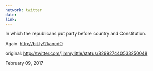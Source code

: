 ```yaml
---
network: twitter
date:
link:
---
```

In which the republicans put party before country and Constitution.

Again. http://bit.ly/2kancd0 

original: http://twitter.com/jimmylittle/status/829927440533250048 

February 09, 2017